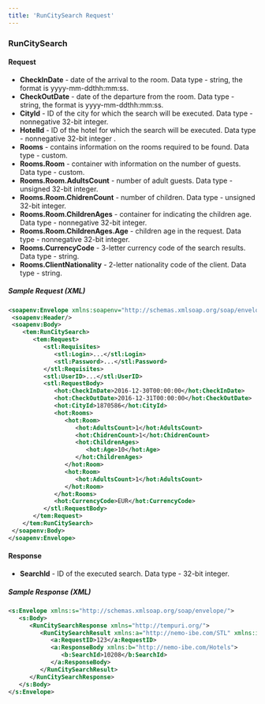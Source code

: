 ```yaml
---
title: 'RunCitySearch Request'
---
```


### RunCitySearch

#### Request

-   **CheckInDate** - date of the arrival to the room. Data type - string, the format is yyyy-mm-ddthh:mm:ss.
-   **CheckOutDate** - date of the departure from the room. Data type - string, the format is yyyy-mm-ddthh:mm:ss.
-   **CityId** - ID of the city for which the search will be executed. Data type - nonnegative 32-bit integer.
-   **HotelId** - ID of the hotel for which the search will be executed. Data type - nonnegative 32-bit integer .
-   **Rooms** - contains information on the rooms required to be found. Data type - custom.
-   **Rooms.Room** - container with information on the number of guests. Data type - custom.
-   **Rooms.Room.AdultsCount** - number of adult guests. Data type - unsigned 32-bit integer.
-   **Rooms.Room.ChidrenCount** - number of children. Data type - unsigned 32-bit integer.
-   **Rooms.Room.ChildrenAges** - container for indicating the children age. Data type - nonnegative 32-bit integer.
-   **Rooms.Room.ChildrenAges.Age** - children age in the request. Data type - nonnegative 32-bit integer.
-   **Rooms.CurrencyCode** - 3-letter currency code of the search results. Data type - string.
-   **Rooms.ClientNationality** - 2-letter nationality code of the client. Data type - string.



##### Sample Request (XML)
  ```xml
  <soapenv:Envelope xmlns:soapenv="http://schemas.xmlsoap.org/soap/envelope/" xmlns:tem="http://tempuri.org/" xmlns:stl="http://nemo-ibe.com/STL" xmlns:hot="http://nemo-ibe.com/Hotels">
   <soapenv:Header/>
   <soapenv:Body>
      <tem:RunCitySearch>
         <tem:Request>
            <stl:Requisites>
               <stl:Login>...</stl:Login>
               <stl:Password>...</stl:Password>
            </stl:Requisites>
            <stl:UserID>...</stl:UserID>
            <stl:RequestBody>
               <hot:CheckInDate>2016-12-30T00:00:00</hot:CheckInDate>
               <hot:CheckOutDate>2016-12-31T00:00:00</hot:CheckOutDate>
               <hot:CityId>1870586</hot:CityId>
               <hot:Rooms>
                  <hot:Room>
                     <hot:AdultsCount>1</hot:AdultsCount>
                     <hot:ChidrenCount>1</hot:ChidrenCount>
                     <hot:ChildrenAges>
                        <hot:Age>10</hot:Age>
                     </hot:ChildrenAges>
                  </hot:Room>
                  <hot:Room>
                     <hot:AdultsCount>1</hot:AdultsCount>
                  </hot:Room>
               </hot:Rooms>
               <hot:CurrencyCode>EUR</hot:CurrencyCode>
            </stl:RequestBody>
         </tem:Request>
      </tem:RunCitySearch>
   </soapenv:Body>
</soapenv:Envelope>
```

#### Response

-   **SearchId** - ID of the executed search. Data type - 32-bit integer.

##### Sample Response (XML)
```xml
<s:Envelope xmlns:s="http://schemas.xmlsoap.org/soap/envelope/">
   <s:Body>
      <RunCitySearchResponse xmlns="http://tempuri.org/">
         <RunCitySearchResult xmlns:a="http://nemo-ibe.com/STL" xmlns:i="http://www.w3.org/2001/XMLSchema-instance">
            <a:RequestID>123</a:RequestID>
            <a:ResponseBody xmlns:b="http://nemo-ibe.com/Hotels">
               <b:SearchId>10208</b:SearchId>
            </a:ResponseBody>
         </RunCitySearchResult>
      </RunCitySearchResponse>
   </s:Body>
</s:Envelope>
```